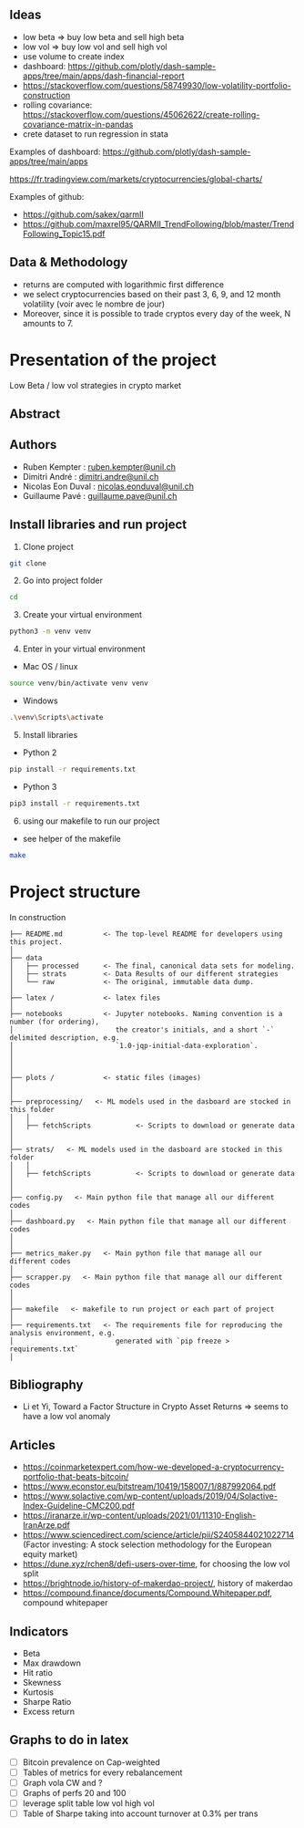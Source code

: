 ## Ideas
- low beta => buy low beta and sell high beta
- low vol => buy low vol and sell high vol
- use volume to create index
- dashboard: https://github.com/plotly/dash-sample-apps/tree/main/apps/dash-financial-report
- https://stackoverflow.com/questions/58749930/low-volatility-portfolio-construction
- rolling covariance: https://stackoverflow.com/questions/45062622/create-rolling-covariance-matrix-in-pandas
- crete dataset to run regression in stata

Examples of dashboard:
https://github.com/plotly/dash-sample-apps/tree/main/apps

https://fr.tradingview.com/markets/cryptocurrencies/global-charts/

Examples of github:
- https://github.com/sakex/qarmII
- https://github.com/maxrel95/QARMII_TrendFollowing/blob/master/TrendFollowing_Topic15.pdf

## Data & Methodology

- returns are computed with logarithmic first difference
- we select cryptocurrencies based on their past 3, 6, 9, and 12 month volatility (voir avec le nombre de jour)
- Moreover, since it is possible to trade cryptos every day of the week, N
amounts to 7.

# Presentation of the project

Low Beta / low vol strategies in crypto market

## Abstract

## Authors

* Ruben Kempter : ruben.kempter@unil.ch
* Dimitri André : dimitri.andre@unil.ch
* Nicolas Eon Duval : nicolas.eonduval@unil.ch
* Guillaume Pavé : guillaume.pave@unil.ch

## Install libraries and run project

1) Clone project

```bash
git clone
```

2) Go into project folder

```bash
cd
```

3) Create your virtual environment

```bash
python3 -m venv venv
```

4) Enter in your virtual environment

* Mac OS / linux
```bash
source venv/bin/activate venv venv
```

* Windows
```bash
.\venv\Scripts\activate
```

5) Install libraries

* Python 2
```bash
pip install -r requirements.txt
```

* Python 3
```bash
pip3 install -r requirements.txt
```

6) using our makefile to run our project

* see helper of the makefile
```bash
make
```
# Project structure

In construction
```
├── README.md          <- The top-level README for developers using this project.
│
├── data
│   ├── processed      <- The final, canonical data sets for modeling.
│   ├── strats         <- Data Results of our different strategies
│   └── raw            <- The original, immutable data dump.
│
├── latex /            <- latex files                     
│
├── notebooks          <- Jupyter notebooks. Naming convention is a number (for ordering),
│                         the creator's initials, and a short `-` delimited description, e.g.
│                         `1.0-jqp-initial-data-exploration`.
│
│
│
├── plots /            <- static files (images)
│
│
├── preprocessing/   <- ML models used in the dasboard are stocked in this folder
│   │
│   ├── fetchScripts           <- Scripts to download or generate data
│
│  
├── strats/   <- ML models used in the dasboard are stocked in this folder
│   │
│   ├── fetchScripts           <- Scripts to download or generate data
│
│  
├── config.py   <- Main python file that manage all our different codes
│   
├── dashboard.py   <- Main python file that manage all our different codes
│
│
├── metrics_maker.py   <- Main python file that manage all our different codes
│
├── scrapper.py   <- Main python file that manage all our different codes
│
│
├── makefile   <- makefile to run project or each part of project
│
├── requirements.txt   <- The requirements file for reproducing the analysis environment, e.g.
│                         generated with `pip freeze > requirements.txt`
│
```

## Bibliography

- Li et Yi, Toward a Factor Structure in Crypto Asset Returns => seems to have a low vol anomaly

## Articles

- https://coinmarketexpert.com/how-we-developed-a-cryptocurrency-portfolio-that-beats-bitcoin/
- https://www.econstor.eu/bitstream/10419/158007/1/887992064.pdf
- https://www.solactive.com/wp-content/uploads/2019/04/Solactive-Index-Guideline-CMC200.pdf
- https://iranarze.ir/wp-content/uploads/2021/01/11310-English-IranArze.pdf
- https://www.sciencedirect.com/science/article/pii/S2405844021022714 (Factor investing: A stock selection methodology for the European equity market)
- https://dune.xyz/rchen8/defi-users-over-time, for choosing the low vol split
- https://brightnode.io/history-of-makerdao-project/, history of makerdao
- https://compound.finance/documents/Compound.Whitepaper.pdf, compound whitepaper

## Indicators
- Beta
- Max drawdown
- Hit ratio
- Skewness
- Kurtosis
- Sharpe Ratio
- Excess return

## Graphs to do in latex

- [ ] Bitcoin prevalence on Cap-weighted
- [ ] Tables of metrics for every rebalancement
- [ ] Graph vola CW and ?
- [ ] Graphs of perfs 20 and 100
- [ ] leverage split table low vol high vol
- [ ] Table of Sharpe taking into account turnover at 0.3% per trans
